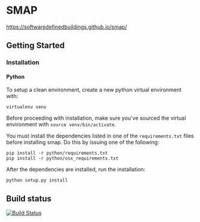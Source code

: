 # SMAP
https://softwaredefinedbuildings.github.io/smap/

## Getting Started

### Installation

#### Python

To setup a clean environment, create a new python virtual environment with:

    virtualenv venv

Before proceeding with installation, make sure you've sourced the virtual environment with `source venv/bin/activate`.

You must install the dependencies listed in one of the `requirements.txt` files before installing smap. Do this by issuing one of the following:

    pip install -r python/requirements.txt
    pip install -r python/osx_requirements.txt

After the dependencies are installed, run the installation:

    python setup.py install

## Build status 
[![Build Status](https://travis-ci.org/SoftwareDefinedBuildings/smap.svg?branch=master)](https://travis-ci.org/SoftwareDefinedBuildings/smap)
